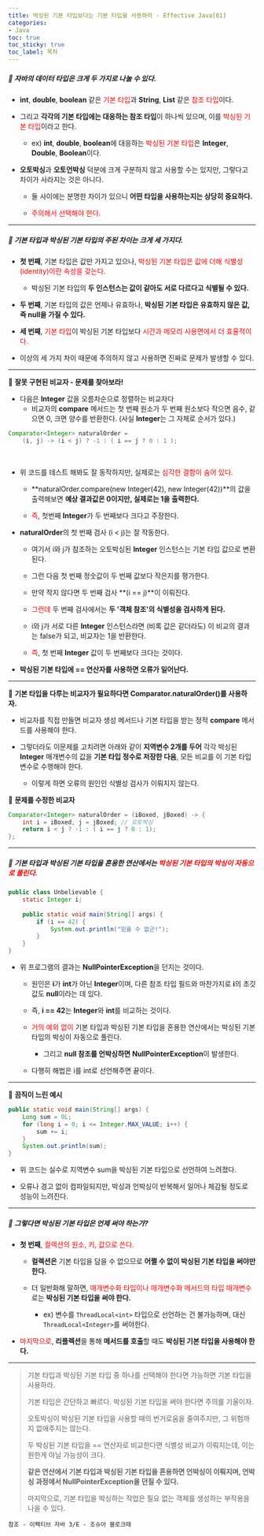 ```yaml
---
title: 박싱된 기본 타입보다는 기본 타입을 사용하라 - Effective Java[61]
categories:
- Java
toc: true
toc_sticky: true
toc_label: 목차
---
```




##### 🔗  자바의 데이터 타입은 크게 두 가지로 나눌 수 있다.


* **int**, **double**, **boolean** 같은 <span style="color:red;">기본 타입</span>과 **String**, **List** 같은 <span style="color:red;">참조 타입</span>이다.




* 그리고 **각각의 기본 타입에는 대응하는 참조 타입**이 하나씩 있으며, 이를 <span style="color:red;">박싱된 기본 타입</span>이라고 한다.

  * ex) **int**, **double**, **boolean**에 대응하는 <span style="color:red;">박싱된 기본 타입</span>은 **Integer**, **Double**, **Boolean**이다.




* **오토박싱**과 **오토언박싱** 덕분에 크게 구분하지 않고 사용할 수는 있지만, 그렇다고 차이가 사라지는 것은 아니다.

  * 둘 사이에는 분명한 차이가 있으니 **어떤 타입을 사용하는지는 상당히 중요하다.**

  

  * <span style="color:red;">주의해서 선택해야 한다.</span>



<hr>



##### 💎 기본 타입과 박싱된 기본 타입의 주된 차이는 크게 세 가지다.

* **첫 번째**, 기본 타입은 값만 가지고 있으나, <span style="color:red;">박싱된 기본 타입은 값에 더해 식별성(identity)이란 속성을 갖는다.</span>
  * 박싱된 기본 타입의 **두 인스턴스는 값이 같아도 서로 다르다고 식별될 수 있다.**



* **두 번째**, 기본 타입의 값은 언제나 유효하나, **박싱된 기본 타입은 유효하지 않은 값, 즉 null을 가질 수 있다.**



* **세 번째**, <span style="color:red;">기본 타입</span>이 박싱된 기본 타입보다 <span style="color:red;">시간과 메모리 사용면에서 더 효율적이다.</span>



* 이상의 세 가지 차이 때문에 주의하지 않고 사용하면 진짜로 문제가 발생할 수 있다.



<hr>



💎 **잘못 구현된 비교자 - 문제를 찾아보라!**

* 다음은 **Integer** 값을 오름차순으로 정렬하는 비교자다
  * 비교자의 **compare** 메서드는 첫 번째 원소가 두 번째 원소보다 작으면 음수, 같으면 0, 크면 양수를 반환한다. (사실 **Integer**는 그 자체로 순서가 있다.)

```java
Comparator<Integer> naturalOrder = 
    (i, j) -> (i < j) ? -1 : ( i == j ? 0 : 1 );
```

<br>

* 위 코드를 테스트 해봐도 잘 동작하지만, 실제로는 <span style="color:red;">심각한 결함이 숨어 있다.</span>

  * **naturalOrder.compare(new Integer(42), new Integer(42))**의 값을 출력해보면 **예상 결과값은 0이지만, 실제로는 1을 출력한다.**

  

  * <span style="color:red;">즉</span>, 첫번째 **Integer**가 두 번째보다 크다고 주장한다.



* **naturalOrder**의 첫 번째 검사 (i < j)는 잘 작동한다.

  * 여기서 i와 j가 참조하는 오토박싱된 **Integer** 인스턴스는 기본 타입 값으로 변환된다.

  

  * 그런 다음 첫 번째 정숫값이 두 번째 값보다 작은지를 평가한다.

  

  * 만약 작지 않다면 두 번째 검사 **(i == j)**이 이뤄진다.

  

  * <span style="color:red;">그런데</span> 두 번째 검사에서는 **두 '객체 참조'의 식별성을 검사하게 된다.**

  

  * i와 j가 서로 다른 **Integer** 인스턴스라면 (비록 값은 같더라도) 이 비교의 결과는 false가 되고, 비교자는 1을 반환한다.

  

  * <span style="color:red;">즉</span>, 첫 번째 **Integer** 값이 두 번째보다 크다는 것이다.



* **박싱된 기본 타입에 == 연산자를 사용하면 오류가 일어난다.**



<hr>



💎  **기본 타입을 다루는 비교자가 필요하다면 Comparator.naturalOrder()를 사용하자.**

* 비교자를 직접 만들면 비교자 생성 메서드나 기본 타입을 받는 정적 **compare** 메서드를 사용해야 한다.



* 그렇더라도 이문제를 고치려면 아래와 같이 **지역변수 2개를 두어** 각각 박싱된 **Integer** 매개변수의 값을 **기본 타입 정수로 저장한 다음**, 모든 비교를 이 기본 타입 변수로 수행해야 한다.
  * 이렇게 하면 오류의 원인인 식별성 검사가 이뤄지지 않는다.



💎 **문제를 수정한 비교자**

```java
Comparator<Integer> naturalOrder = (iBoxed, jBoxed) -> {
    int i = iBoxed, j = jBoxed; // 오토박싱
    return i < j ? -1 : ( i == j ? 0 : 1);
};
```



<hr>



##### 💎 기본 타입과 박싱된 기본 타입을 혼용한 연산에서는 <span style="color:red;">박싱된 기본 타입의 박싱이 자동으로 풀린다.</span>

```java
public class Unbelievable {
    static Integer i;
    
    public static void main(String[] args) {
        if (i == 42) {
            System.out.println("믿을 수 없군!");
        }
    }
}
```

* 위 프로그램의 결과는 **NullPointerException**을 던지는 것이다.

  * 원인은 **i**가 **int**가 아닌 **Integer**이며, 다른 참조 타입 필드와 마찬가지로 **i**의 초깃값도 **null**이라는 데 있다.

  

  * 즉, **i == 42**는 **Integer**와 **int**를 비교하는 것이다.

  

  * <span style="color:red;">거의 예외 없이</span> 기본 타입과 박싱된 기본 타입을 혼용한 연산에서는 박싱된 기본 타입의 박싱이 자동으로 풀린다.

    * 그리고 **null 참조를 언박싱하면** **NullPointerException**이 발생한다.

    

  * 다행히 해법은 i를  int로 선언해주면 끝이다.

<hr>



💎 **끔직이 느린 예시**

```java
public static void main(String[] args) {
    Long sum = 0L;
    for (long i = 0; i <= Integer.MAX_VALUE; i++) {
        sum += i;
    }
    System.out.println(sum);
}
```

* 위 코드는 실수로 지역변수 sum을 박싱된 기본 타입으로 선언하여 느려졌다.

  

* 오류나 경고 없이 컴파일되지만, 박싱과 언박싱이 반복해서 일어나 체감될 정도로 성능이 느려진다.



<hr>



##### 💎 그렇다면 박싱된 기본 타입은 언제 써야 하는가?

* **첫 번째**, <span style="color:red;">컬렉션의 원소, 키, 값으로 쓴다.</span>

  * **컬렉션은** 기본 타입을 담을 수 없으므로 **어쩔 수 없이 박싱된 기본 타입을 써야만 한다.**

  

  * 더 일반화해 말하면, <span style="color:red;">매개변수화 타입이나 매개변수화 메서드의 타입 매개변수</span>로는 **박싱된 기본 타입을 써야 한다.**
    * ex) 변수를 `ThreadLocal<int>` 타입으로 선언하는 건 불가능하며, 대신 `ThreadLocal<Integer>`를 써야한다.

  

* <span style="color:red;">마지막으로</span>, **리플렉션**을 통해 **메서드를 호출**할 때도 **박싱된 기본 타입을 사용해야 한다.**



<hr>



> 기본 타입과 박싱된 기본 타입 중 하나를 선택해야 한다면 가능하면 기본 타입을 사용하라.
>
> 기본 타입은 간단하고 빠르다. 박싱된 기본 타입을 써야 한다면 주의를 기울이자. 
>
> 
>
> 오토박싱이 박싱된 기본 타입을 사용할 때의 번거로움을 줄여주지만, 그 위험까지 없애주지는 않는다.
>
> 두 박싱된 기본 타입을 == 연산자로 비교한다면 식별성 비교가 이뤄지는데, 이는 원한게 아닐 가능성이 크다.
>
> 
>
> **같은 연산에서 기본 타입과 박싱된 기본 타입을 혼용하면 언박싱이 이뤄지며, 언박싱 과정에서 NullPointerException을 던질 수 있다.**
>
> 
>
> 마지막으로, 기본 타입을 박싱하는 작업은 필요 없는 객체를 생성하는 부작용을 나을 수 있다.











```
참조 - 이펙티브 자바 3/E - 조슈아 블로크때
```

